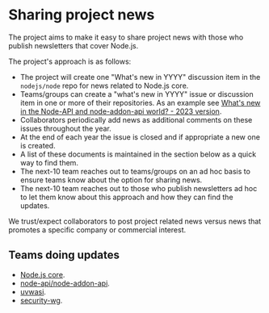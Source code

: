 # Sharing project news

The project aims to make it easy
to share project news with those who publish newsletters
that cover Node.js.

The project's approach is as follows:

* The project will create one "What's new in YYYY" discussion item in
  the `nodejs/node` repo for news related to Node.js core.
* Teams/groups can create a "what's new in YYYY" issue or discussion item
  in one or more of their repositories. As an example see
  [What's new in the Node-API and node-addon-api world? - 2023 version](https://github.com/nodejs/abi-stable-node/issues/446).
* Collaborators periodically add news as additional comments on these
  issues throughout the year.
* At the end of each year the issue is closed and if appropriate a
  new one is created.
* A list of these documents is maintained in the section below as a
  quick way to find them.
* The next-10 team reaches out to teams/groups on an ad hoc basis
  to ensure teams know about the option for sharing news.
* The next-10 team reaches out to those who publish newsletters ad hoc
  to let them know about this approach and how they can find the updates.

We trust/expect collaborators to post project related news versus news
that promotes a specific company or commercial interest.

## Teams doing updates

* [Node.js core](https://github.com/orgs/nodejs/discussions/47703).
* [node-api/node-addon-api](https://github.com/nodejs/abi-stable-node/issues/446).
* [uvwasi](https://github.com/nodejs/uvwasi/issues/201).
* [security-wg](https://github.com/nodejs/security-wg/issues/1006).
